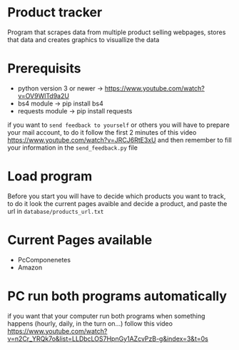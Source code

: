 # Product tracker

Program that scrapes data from multiple product selling webpages, stores that data and creates graphics to visuallize the data

# Prerequisits

- python version 3 or newer -> https://www.youtube.com/watch?v=OV9WlTd9a2U
- bs4 module -> pip install bs4
- requests module -> pip install requests

if you want to `send feedback to yourself` or others you will have to prepare your mail account, to do it follow the first 2 minutes of this video https://www.youtube.com/watch?v=JRCJ6RtE3xU and then remember to fill your information in the `send_feedback.py` file


# Load program

Before you start you will have to decide which products you want to track, to do it look the current pages avaible and decide a product, and paste the url in `database/products_url.txt` 


# Current Pages available

- PcComponenetes 
- Amazon

# PC run both programs automatically

if you want that your computer run both programs when something happens (hourly, daily, in the turn on...) follow this video https://www.youtube.com/watch?v=n2Cr_YRQk7o&list=LLDbcLOS7HpnGy1AZcvPzB-g&index=3&t=0s

